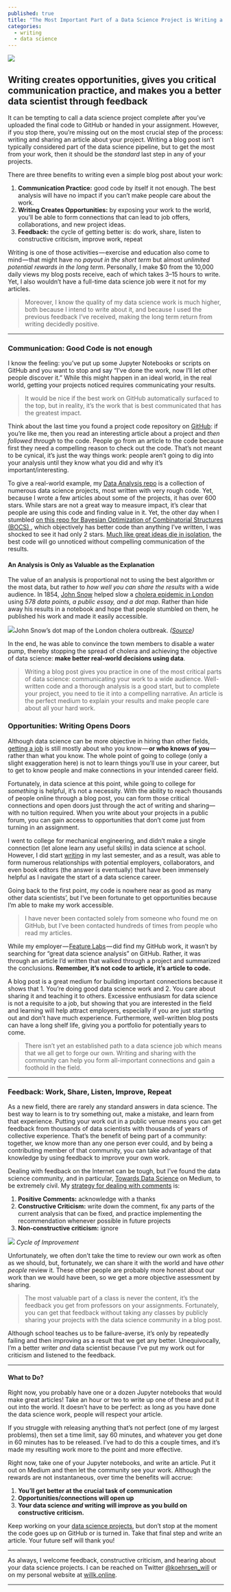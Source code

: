 ```yaml
---
published: true
title: "The Most Important Part of a Data Science Project is Writing a Blog\_Post"
categories:
  - writing
  - data science
---
```


![](https://cdn-images-1.medium.com/max/2000/1*pf5z3J7L7QX3it_LFVf4DQ.jpeg)

## Writing creates opportunities, gives you critical communication practice, and makes you a better data scientist through feedback

It can be tempting to call a data science project complete after you’ve uploaded the final code to GitHub or handed in your assignment. However, if you stop there, you’re missing out on the most crucial step of the process: writing and sharing an article about your project. Writing a blog post isn’t typically considered part of the data science pipeline, but to get the most from your work, then it should be the _standard_ last step in any of your projects.

There are three benefits to writing even a simple blog post about your work:

1.  **Communication Practice:** good code by itself it not enough. The best analysis will have no impact if you can’t make people care about the work.
2.  **Writing Creates Opportunities:** by exposing your work to the world, you’ll be able to form connections that can lead to job offers, collaborations, and new project ideas.
3.  **Feedback:** the cycle of getting better is: do work, share, listen to constructive criticism, improve work, repeat

Writing is one of those activities — exercise and education also come to mind — that might have no _payout in the short term_ but almost _unlimited potential rewards in the long term_. Personally, I make $0 from the 10,000 daily views my blog posts receive, each of which takes 3–15 hours to write. Yet, I also wouldn’t have a full-time data science job were it not for my articles.

> Moreover, I know the quality of my data science work is much higher, both because I intend to write about it, and because I used the previous feedback I’ve received, making the long term return from writing decidedly positive.

<!--more-->

* * *

### Communication: Good Code is not enough

I know the feeling: you’ve put up some Jupyter Notebooks or scripts on GitHub and you want to stop and say “I’ve done the work, now I’ll let other people discover it.” While this might happen in an ideal world, in the real world, getting your projects noticed requires communicating your results.

> It would be nice if the best work on GitHub automatically surfaced to the top, but in reality, it’s the work that is best communicated that has the greatest impact.

Think about the last time you found a project code repository on [GitHub](https://github.com): if you’re like me, then you read an interesting article about a project and _then followed through_ to the code. People go from an article to the code because first they need a compelling reason to check out the code. That’s not meant to be cynical, it’s just the way things work: people aren’t going to dig into your analysis until they know what you did and why it’s important/interesting.

To give a real-world example, my [Data Analysis repo](https://github.com/WillKoehrsen/Data-Analysis) is a collection of numerous data science projects, most written with very rough code. Yet, because I wrote a few articles about some of the projects, it has over 600 stars. While stars are not a great way to measure impact, it’s clear that people are using this code and finding value in it. Yet, the other day when I stumbled [on this repo for Bayesian Optimization of Combinatorial Structures (BOCS) ](https://github.com/baptistar/BOCS), which objectively has better code than anything I’ve written, I was shocked to see it had only 2 stars. [Much like great ideas die in isolation](https://medium.com/key-lessons-from-books/the-key-lessons-from-where-good-ideas-come-from-by-steven-johnson-1798e11becdb), the best code will go unnoticed without compelling communication of the results.

#### An Analysis is Only as Valuable as the Explanation

The value of an analysis is proportional not to using the best algorithm or the most data, but rather to _how well you can share the results_ with a wide audience. In 1854, [John Snow](https://en.wikipedia.org/wiki/John_Snow) helped slow a [cholera epidemic in London](https://en.wikipedia.org/wiki/1854_Broad_Street_cholera_outbreak) using _578 data points, a public essay, and a dot map_. Rather than hide away his results in a notebook and hope that people stumbled on them, he published his work and made it easily accessible.

![](https://cdn-images-1.medium.com/max/1600/1*IatfzjSCHveSgl9R8vaJ-g.jpeg)John Snow’s dot map of the London cholera outbreak.
*([Source](https://upload.wikimedia.org/wikipedia/commons/thumb/2/27/Snow-cholera-map-1.jpg/1024px-Snow-cholera-map-1.jpg))*

In the end, he was able to convince the town members to disable a water pump, thereby stopping the spread of cholera and achieving the objective of data science: **make better real-world decisions using data**.

> Writing a blog post gives you practice in one of the most critical parts of data science: communicating your work to a wide audience. Well-written code and a thorough analysis is a good start, but to complete your project, you need to tie it into a compelling narrative. An article is the perfect medium to explain your results and make people care about all your hard work.

### Opportunities: Writing Opens Doors

Although data science can be more objective in hiring than other fields, [getting a job](https://www.kdnuggets.com/2018/03/two-sides-getting-job-data-scientist.html) is still mostly about who you know — **or who knows of you** — rather than what you know. The whole point of going to college (only a slight exaggeration here) is not to learn things you’ll use in your career, but to get to know people and make connections in your intended career field.

Fortunately, in data science at this point, while going to college for _something_ is helpful, it’s not a necessity. With the ability to reach thousands of people online through a blog post, you can form those critical connections and open doors just through the act of writing and sharing— with no tuition required. When you write about your projects in a public forum, you can gain access to opportunities that don’t come just from turning in an assignment.

I went to college for mechanical engineering, and didn’t make a single connection (let alone learn any useful skills) in data science at school. However, I did start [writing](http://medium.com/@williamkoehrsen/) in my last semester, and as a result, was able to form numerous relationships with potential employers, collaborators, and even book editors (the answer is eventually) that have been immensely helpful as I navigate the start of a data science career.

Going back to the first point, my code is nowhere near as good as many other data scientists’, but I‘ve been fortunate to get opportunities because I’m able to make my work accessible.

> I have never been contacted solely from someone who found me on GitHub, but I’ve been contacted hundreds of times from people who read my articles.

While my employer — [Feature Labs](https://www.featurelabs.com/) — did find my GitHub work, it wasn’t by searching for “great data science analysis” on GitHub. Rather, it was through an article I’d written that walked through a project and summarized the conclusions. **Remember, it’s not code to article, it’s article to code.**

A blog post is a great medium for building important connections because it shows that 1\. You’re doing good data science work and 2\. You care about sharing it and teaching it to others. Excessive enthusiasm for data science is not a requisite to a job, but showing that you are interested in the field and learning will help attract employers, especially if you are just starting out and don’t have much experience. Furthermore, well-written blog posts can have a long shelf life, giving you a portfolio for potentially years to come.

> There isn’t yet an established path to a data science job which means that we all get to forge our own. Writing and sharing with the community can help you form all-important connections and gain a foothold in the field.

* * *

### Feedback: Work, Share, Listen, Improve, Repeat

As a new field, there are rarely any standard answers in data science. The best way to learn is to try something out, make a mistake, and learn from that experience. Putting your work out in a public venue means you can get feedback from thousands of data scientists with thousands of years of collective experience. That’s the benefit of being part of a community: together, we know more than any one person ever could, and by being a contributing member of that community, you can take advantage of that knowledge by using feedback to improve your own work.

Dealing with feedback on the Internet can be tough, but I’ve found the data science community, and in particular, [Towards Data Science](https://towardsdatascience.com/) on Medium, to be extremely civil. My [strategy for dealing with comments](https://www.themuse.com/advice/taking-constructive-criticism-like-a-champ) is:

1.  **Positive Comments:** acknowledge with a thanks
2.  **Constructive Criticism:** write down the comment, fix any parts of the current analysis that can be fixed, and practice implementing the recommendation whenever possible in future projects
3.  **Non-constructive criticism:** ignore

![](https://cdn-images-1.medium.com/max/1600/1*DTWomxLBgR6tfr_DuEwTpA.jpeg)
*Cycle of Improvement*

Unfortunately, we often don’t take the time to review our own work as often as we should, but, fortunately, we can share it with the world and have _other people_ review it. These other people are probably more honest about our work than we would have been, so we get a more objective assessment by sharing.

> The most valuable part of a class is never the content, it’s the feedback you get from professors on your assignments. Fortunately, you can get that feedback without taking any classes by publicly sharing your projects with the data science community in a blog post.

Although school teaches us to be failure-averse, it’s only by repeatedly failing and then improving as a result that we get any better. Unequivocally, I’m a better writer _and_ data scientist because I’ve put my work out for criticism and listened to the feedback.

* * *

#### What to Do?

Right now, you probably have one or a dozen Jupyter notebooks that would make great articles! Take an hour or two to write up one of these and put it out into the world. It doesn’t have to be perfect: as long as you have done the data science work, people will respect your article.

If you struggle with releasing anything that’s not perfect (one of my largest problems), then set a time limit, say 60 minutes, and whatever you get done in 60 minutes has to be released. I’ve had to do this a couple times, and it’s made my resulting work more to the point and more effective.

Right now, take one of your Jupyter notebooks, and write an article. Put it out on Medium and then let the community see your work. Although the rewards are not instantaneous, over time the benefits will accrue:

1.  **You’ll get better at the crucial task of communication**
2.  **Opportunities/connections will open up**
3.  **Your data science _and_ writing will improve as you build on constructive criticism.**

Keep working on your [data science projects](https://github.com/WillKoehrsen), but don’t stop at the moment the code goes up on GitHub or is turned in. Take that final step and write an article. Your future self will thank you!

*****

As always, I welcome feedback, constructive criticism, and hearing about your data science projects. I can be reached on Twitter [@koehrsen_will](http://twitter.com/koehrsen_will) or on my personal website at [willk.online](https://willk.online).

*****
